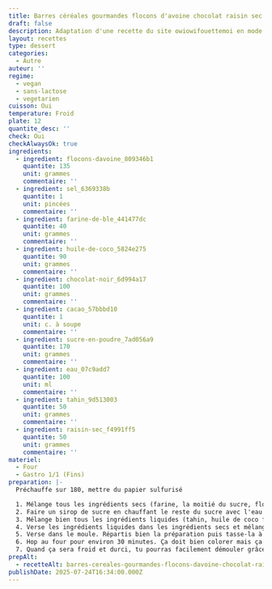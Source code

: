 ```yaml
---
title: Barres céréales gourmandes flocons d'avoine chocolat raisin sec
draft: false
description: Adaptation d'une recette du site owiowifouettemoi en mode vegan et moins cher
layout: recettes
type: dessert
categories:
  - Autre
auteur: ''
regime:
  - vegan
  - sans-lactose
  - vegetarien
cuisson: Oui
temperature: Froid
plate: 12
quantite_desc: ''
check: Oui
checkAlwaysOk: true
ingredients:
  - ingredient: flocons-davoine_809346b1
    quantite: 135
    unit: grammes
    commentaire: ''
  - ingredient: sel_6369338b
    quantite: 1
    unit: pincées
    commentaire: ''
  - ingredient: farine-de-ble_441477dc
    quantite: 40
    unit: grammes
    commentaire: ''
  - ingredient: huile-de-coco_5824e275
    quantite: 90
    unit: grammes
    commentaire: ''
  - ingredient: chocolat-noir_6d994a17
    quantite: 100
    unit: grammes
    commentaire: ''
  - ingredient: cacao_57bbbd10
    quantite: 1
    unit: c. à soupe
    commentaire: ''
  - ingredient: sucre-en-poudre_7ad056a9
    quantite: 170
    unit: grammes
    commentaire: ''
  - ingredient: eau_07c9add7
    quantite: 100
    unit: ml
    commentaire: ''
  - ingredient: tahin_9d513003
    quantite: 50
    unit: grammes
    commentaire: ''
  - ingredient: raisin-sec_f4991ff5
    quantite: 50
    unit: grammes
    commentaire: ''
materiel:
  - Four
  - Gastro 1/1 (Fins)
preparation: |-
  Préchauffe sur 180, mettre du papier sulfurisé

  1. Mélange tous les ingrédients secs (farine, la moitié du sucre, flocons d'avoine, cacao, sel, raisins, chocolat en pépites) dans un grand bol
  2. Faire un sirop de sucre en chauffant le reste du sucre avec l'eau  (à la base c'est du sirop d'érable dans cette recette mais c'est moins cher comme ça, possible de mettre du sirop d'érable si vous voulez)
  3. Mélange bien tous les ingrédients liquides (tahin, huile de coco fondue, sirop de sucre) dans un autre bol
  4. Verse les ingrédients liquides dans les ingrédients secs et mélange pour tout bien incorporer.
  5. Verse dans le moule. Répartis bien la préparation puis tasse-la à l’aide du cul d’un verre ou d’un bout de papier cuisson.
  6. Hop au four pour environ 30 minutes. Ça doit bien colorer mais ça a quand même l'air pas encore cuit quand ça sort si on veut un truc moelleux. Laisse complètement refroidir dans le moule posé sur une grille (sinon ça tombera en morceaux).
  7. Quand ça sera froid et durci, tu pourras facilement démouler grâce  aux pans de papier cuisson et découper en barres ou carrés (à l’aide d’un bon couteau si c'est bien cuit). Conserve dans un récipient hermétique.
prepAlt:
  - recetteAlt: barres-cereales-gourmandes-flocons-davoine-chocolat-raisin-sec-sans-gluten_q1eozsxah1hwo7bnjp-huaaue2nr6dkbh2-t
publishDate: 2025-07-24T16:34:00.000Z
---
```

